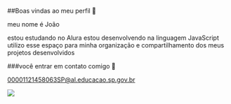 ##Boas vindas ao meu perfil 🖤 

meu nome é João

estou estudando no Alura 
estou desenvolvendo na linguagem JavaScript
utilizo esse espaço para minha organização e compartilhamento dos meus projetos desenvolvidos 

###você entrar em contato comigo 📧

00001121458063SP@al.educacao.sp.gov.br

![](https://github.com/user-attachments/assets/71b98881-3529-4daf-b735-3cc7ebf91243)
